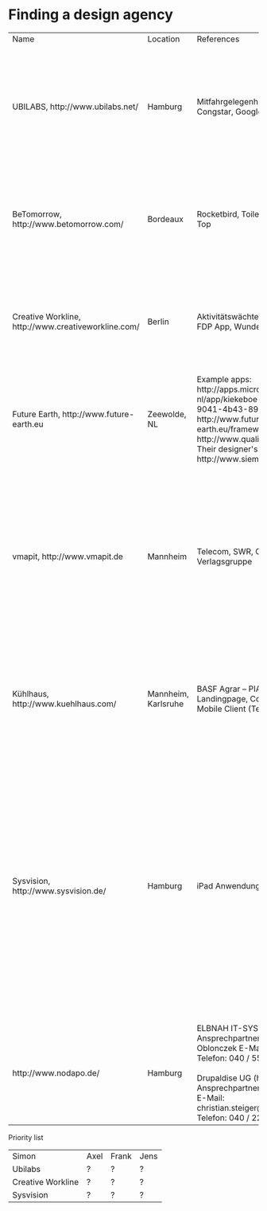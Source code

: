 # Finding a design agency

<table>
  <tr>
     <td>Name</td>
     <td>Location</td>
     <td>References</td>
     <td>Notes</td>
     <td>Contact</td>
  </tr>
  <tr>
     <td>UBILABS, http://www.ubilabs.net/</td>
     <td>Hamburg</td>
     <td>Mitfahrgelegenheit, Swiss Post, Congstar, Google IO Sandbox</td>
     <td>They seem to have great experience with non-native mobile apps. Until now they have released two Android apps (Hamburg City, Deals@KKiosk) that look good.</td>
     <td>Samuel Oey, oey@ubilabs.net</td>
  </tr>
  <tr>
     <td>BeTomorrow, http://www.betomorrow.com/</td>
     <td>Bordeaux</td>
     <td>Rocketbird, Toilet Finder, Paris Metro Top</td>
     <td>They don't seem to have any experience with Android apps. They mostly do iOS applications and also seem to be focused on games.</td>
     <td></td>
  </tr>
  <tr>
     <td>Creative Workline, http://www.creativeworkline.com/</td>
     <td>Berlin</td>
     <td>Aktivitätswächter, Gutschein des Tages, FDP App, Wunderlist</td>
     <td>Seem to have some experience with mobile apps including Android Platform. References look quite good.</td>
     <td></td>
  </tr>
  <tr>
     <td>Future Earth, http://www.future-earth.eu</td>
     <td>Zeewolde, NL</td>
     <td>Example apps: http://apps.microsoft.com/windows/nl-nl/app/kiekeboe-world/5acf1e9c-9041-4b43-89d2-902b06bdef06, http://www.future-earth.eu/framework/, http://www.qualitycounts.eu/about.html.<br>
         Their designer's web site: http://www.siemenvandijk.nl/</td>
     <td>Their greatest benefit is an in-depth knowledge of GWT, paired with what seem to be reasonable design skills.</td>
     <td></td>
  </tr>
  <tr>
     <td>vmapit, http://www.vmapit.de</td>
     <td>Mannheim</td>
     <td>Telecom, SWR, Cornelsen Verlagsgruppe</td>
     <td>These guys are coming from server side development and moved into mobile development 4 years ago. They have good understanding of both domains but probably don't have good designers in the team (have to check).</td>
     <td></td>
  </tr>
  <tr>
     <td>Kühlhaus, http://www.kuehlhaus.com/</td>
     <td>Mannheim, Karlsruhe</td>
     <td>BASF Agrar – PIA App, GLS Landingpage, Communication Platform Mobile Client (Telekom)</td>
     <td>Design looks a bit aged but ok. They do not seem to have any experience with Android but mobile HTML looks ok.</td>
     <td></td>
  </tr>
  <tr>
     <td>Sysvision, http://www.sysvision.de/</td>
     <td>Hamburg</td>
     <td>iPad Anwendung für Lufthansa</td>
     <td>Design skills look ok. iPad App for Lufthansa looks good that also holds for the dispatch management. Seems that they also have skills in Android development. Jens: Good, effective colabortation for STG Training app. Assuming decent backend skills. Unwillling to use cross-platform technology, native-only.</td>
     <td>Daniel Wischer, daniel.wischer@sysvision.de</td>
  </tr>
  <tr>
     <td>http://www.nodapo.de/</td>
     <td>Hamburg</td>
     <td>
ELBNAH IT-SYSTEME GmbH
Ansprechpartner Herr Pascal Oblonczek
E-Mail: pco@elbnah.com
Telefon: 040 / 55 61 30 13
<br><br>
Drupaldise UG (haftungsbeschränkt)
Ansprechpartner Herr Christian Steiger
E-Mail: christian.steiger@drupaldise.com
Telefon: 040 / 22 81 72 62 0
</td>
     <td>Jens: Alexander Poschmann made diploma thesis with GWT <br> Simon: Looking techie and inexperienced</td>
     <td>Alexander Poschmann a.poschmann@nodapo.de</td>
  </tr>
</table>

Priority list

<table>
 <tr>
  <td>Simon</td>
  <td>Axel</td>
  <td>Frank</td>
  <td>Jens</td>
 </tr>
 <tr>
  <td>Ubilabs</td>
  <td>?</td>
  <td>?</td>
  <td>?</td>
 </tr>
 <tr>
  <td>Creative Workline</td>
  <td>?</td>
  <td>?</td>
  <td>?</td>
 </tr>
 <tr>
  <td>Sysvision</td>
  <td>?</td>
  <td>?</td>
  <td>?</td>
 </tr>
</table>